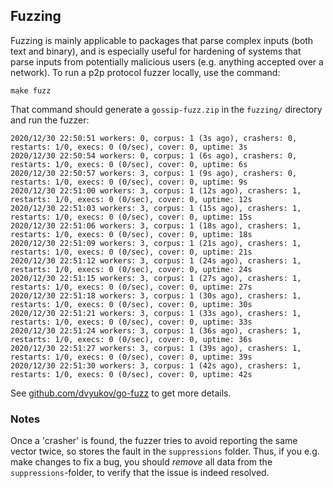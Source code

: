 ## Fuzzing

Fuzzing is mainly applicable to packages that parse complex inputs (both text and binary), and is especially useful for hardening of systems that parse inputs from potentially malicious users (e.g. anything accepted over a network).
To run a p2p protocol fuzzer locally, use the command:

```
make fuzz
```
That command should generate a `gossip-fuzz.zip` in the `fuzzing/` directory and run the fuzzer:

```
2020/12/30 22:50:51 workers: 0, corpus: 1 (3s ago), crashers: 0, restarts: 1/0, execs: 0 (0/sec), cover: 0, uptime: 3s
2020/12/30 22:50:54 workers: 0, corpus: 1 (6s ago), crashers: 0, restarts: 1/0, execs: 0 (0/sec), cover: 0, uptime: 6s
2020/12/30 22:50:57 workers: 3, corpus: 1 (9s ago), crashers: 0, restarts: 1/0, execs: 0 (0/sec), cover: 0, uptime: 9s
2020/12/30 22:51:00 workers: 3, corpus: 1 (12s ago), crashers: 1, restarts: 1/0, execs: 0 (0/sec), cover: 0, uptime: 12s
2020/12/30 22:51:03 workers: 3, corpus: 1 (15s ago), crashers: 1, restarts: 1/0, execs: 0 (0/sec), cover: 0, uptime: 15s
2020/12/30 22:51:06 workers: 3, corpus: 1 (18s ago), crashers: 1, restarts: 1/0, execs: 0 (0/sec), cover: 0, uptime: 18s
2020/12/30 22:51:09 workers: 3, corpus: 1 (21s ago), crashers: 1, restarts: 1/0, execs: 0 (0/sec), cover: 0, uptime: 21s
2020/12/30 22:51:12 workers: 3, corpus: 1 (24s ago), crashers: 1, restarts: 1/0, execs: 0 (0/sec), cover: 0, uptime: 24s
2020/12/30 22:51:15 workers: 3, corpus: 1 (27s ago), crashers: 1, restarts: 1/0, execs: 0 (0/sec), cover: 0, uptime: 27s
2020/12/30 22:51:18 workers: 3, corpus: 1 (30s ago), crashers: 1, restarts: 1/0, execs: 0 (0/sec), cover: 0, uptime: 30s
2020/12/30 22:51:21 workers: 3, corpus: 1 (33s ago), crashers: 1, restarts: 1/0, execs: 0 (0/sec), cover: 0, uptime: 33s
2020/12/30 22:51:24 workers: 3, corpus: 1 (36s ago), crashers: 1, restarts: 1/0, execs: 0 (0/sec), cover: 0, uptime: 36s
2020/12/30 22:51:27 workers: 3, corpus: 1 (39s ago), crashers: 1, restarts: 1/0, execs: 0 (0/sec), cover: 0, uptime: 39s
2020/12/30 22:51:30 workers: 3, corpus: 1 (42s ago), crashers: 1, restarts: 1/0, execs: 0 (0/sec), cover: 0, uptime: 42s
```

See [github.com/dvyukov/go-fuzz](https://github.com/dvyukov/go-fuzz) to get more details.


### Notes

Once a 'crasher' is found, the fuzzer tries to avoid reporting the same vector twice, so stores the fault in the `suppressions` folder. Thus, if you 
e.g. make changes to fix a bug, you should _remove_ all data from the `suppressions`-folder, to verify that the issue is indeed resolved. 
